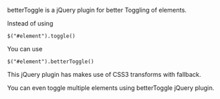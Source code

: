betterToggle is a jQuery plugin for better Toggling of elements.

Instead of using

<code>$("#element").toggle()</code>

You can use

<code>$("#element").betterToggle()</code>

This jQuery plugin has makes use of CSS3 transforms with fallback.

You can even toggle multiple elements using betterToggle jQuery plugin.